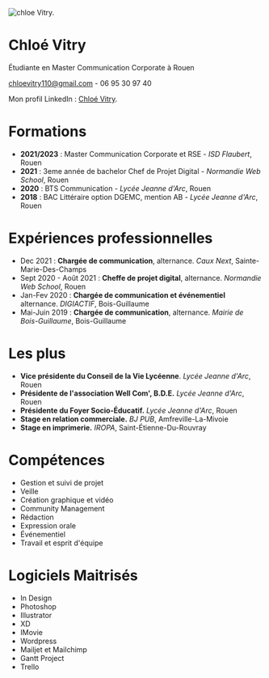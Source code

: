 ![chloe Vitry.](/image/chloe.jpeg "This is a sample image.")

# Chloé Vitry
Étudiante en Master Communication Corporate à Rouen

chloevitry110@gmail.com - 06 95 30 97 40

Mon profil LinkedIn : [Chloé Vitry](https://www.linkedin.com/in/chloé-vitry-91538b177/).

# Formations

* **2021/2023** : Master Communication Corporate et RSE - *ISD Flaubert*, Rouen
* **2021** : 3eme année de bachelor Chef de Projet Digital - *Normandie Web School*, Rouen
* **2020** : BTS Communication - *Lycée Jeanne d'Arc*, Rouen
* **2018** : BAC Littéraire option DGEMC, mention AB - *Lycée Jeanne d'Arc*, Rouen

# Expériences professionnelles
* Dec 2021 : **Chargée de communication**, alternance. *Caux Next*, Sainte-Marie-Des-Champs
* Sept 2020 - Août 2021 : **Cheffe de projet digital**, alternance. *Normandie Web School*, Rouen
* Jan-Fev 2020 : **Chargée de communication et événementiel** alternance. *DIGIACTIF*, Bois-Guillaume
* Mai-Juin 2019 : **Chargée de communication**, alternance. *Mairie de Bois-Guillaume*, Bois-Guillaume

# Les plus
* **Vice présidente du Conseil de la Vie Lycéenne**. *Lycée Jeanne d'Arc*, Rouen
* **Présidente de l'association Well Com', B.D.E.** *Lycée Jeanne d'Arc*, Rouen
* **Présidente du Foyer Socio-Éducatif.** *Lycée Jeanne d'Arc*, Rouen
* **Stage en relation commerciale.** *BJ PUB*, Amfreville-La-Mivoie
* **Stage en imprimerie.** *IROPA*, Saint-Étienne-Du-Rouvray


# Compétences
* Gestion et suivi de projet
* Veille
* Création graphique et vidéo
* Community Management
* Rédaction
* Expression orale
* Événementiel
* Travail et esprit d'équipe

# Logiciels Maitrisés
* In Design
* Photoshop
* Illustrator
* XD
* IMovie
* Wordpress
* Mailjet et Mailchimp
* Gantt Project
* Trello

